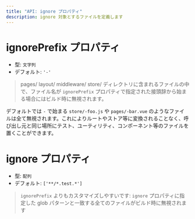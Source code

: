 ```yaml
---
title: "API: ignore プロパティ"
description: ignore 対象とするファイルを定義します
---
```


# ignorePrefix プロパティ

- 型: `文字列`
- デフォルト: `'-'`

> pages/ layout/ middleware/ store/ ディレクトリに含まれるファイルの中で、ファイル名が `ignorePrefix` プロパティで指定された接頭辞から始まる場合にはビルド時に無視されます。

デフォルトでは `-` で始まる `store/-foo.js` や `pages/-bar.vue` のようなファイルは全て無視されます。これによりルートやストア等に変換されることなく、呼び出し元と同じ場所にテスト、ユーティリティ、コンポーネント等のファイルを置くことができます。

# ignore プロパティ

- 型: `配列`
- デフォルト: `['**/*.test.*']`

> `ignorePrefix` よりもカスタマイズしやすいです: `ignore` プロパティに指定した glob パターンと一致する全てのファイルがビルド時に無視されます
